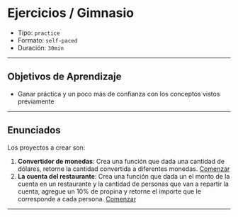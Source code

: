 # Ejercicios / Gimnasio

* Tipo: `practice`
* Formato: `self-paced`
* Duración: `30min`

***

## Objetivos de Aprendizaje

* Ganar práctica y un poco más de confianza con los conceptos vistos previamente

***

## Enunciados

Los proyectos a crear son:

1. **Convertidor de monedas**: Crea una función que dada una cantidad de
   dólares, retorne la cantidad convertida a diferentes monedas.
   [Comenzar](https://lab.cs50.io/merunga/admission-curriculum/rediseno-prework-fe/admission/03-prework/08-exercises/sandbox/01-coin-convert/)
2. **La cuenta del restaurante**: Crea una función que dada un el monto de la
   cuenta en un restaurante y la cantidad de personas que van a repartir la
   cuenta, agregue un 10% de propina y retorne el importe que le corresponde
   a cada persona.
   [Comenzar](https://lab.cs50.io/merunga/admission-curriculum/rediseno-prework-fe/admission/03-prework/08-exercises/sandbox/02-restaurant-bill/)

***
